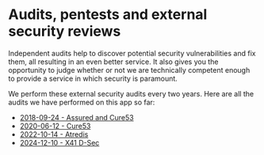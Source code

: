 # Audits, pentests and external security reviews

Independent audits help to discover potential security vulnerabilities and fix them, all resulting
in an even better service. It also gives you the opportunity to judge whether or not we are
technically competent enough to provide a service in which security is paramount.

We perform these external security audits every two years. Here are all the audits we have
performed on this app so far:

* [2018-09-24 - Assured and Cure53](./2018-09-24-assured-cure53.md)
* [2020-06-12 - Cure53](./2020-06-12-cure53.md)
* [2022-10-14 - Atredis](./2022-10-14-atredis.md)
* [2024-12-10 - X41 D-Sec](./2024-12-10-X41-D-Sec.md)
